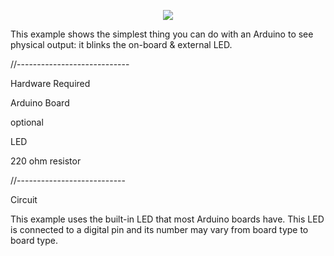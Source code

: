 <p align="center">
        <img src="https://linuxhint.com/wp-content/uploads/2022/01/function-in-Arduino-5.gif">
    </a>
</p>
<p>
This example shows the simplest thing you can do with an Arduino to see physical output: it blinks the on-board & external LED.
        
 //----------------------------
 
 Hardware Required
 
 Arduino Board
 
 optional
 
 LED
 
 220 ohm resistor
 
 //---------------------------
 
 Circuit
 
 This example uses the built-in LED that most Arduino boards have. This LED is connected to a digital pin and its number may vary from board type to board type.
</p>
